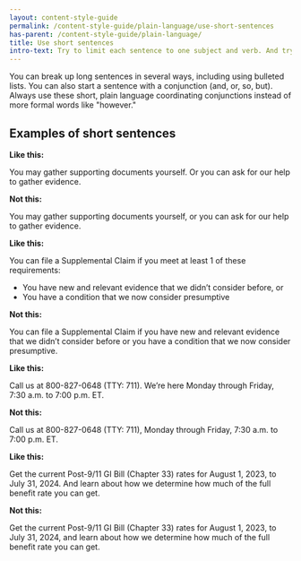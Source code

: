 ```yaml
---
layout: content-style-guide
permalink: /content-style-guide/plain-language/use-short-sentences
has-parent: /content-style-guide/plain-language/
title: Use short sentences
intro-text: Try to limit each sentence to one subject and verb. And try to limit each sentence to no more than 25 words. 
---
```


You can break up long sentences in several ways, including using bulleted lists. You can also start a sentence with a conjunction (and, or, so, but). Always use these short, plain language coordinating conjunctions instead of more formal words like "however."  

## Examples of short sentences

**Like this:**
  
You may gather supporting documents yourself. Or you can ask for our help to gather evidence.

**Not this:**

You may gather supporting documents yourself, or you can ask for our help to gather evidence.

**Like this:**

You can file a Supplemental Claim if you meet at least 1 of these requirements:

* You have new and relevant evidence that we didn’t consider before, or
* You have a condition that we now consider presumptive

**Not this:**

You can file a Supplemental Claim if you have new and relevant evidence that we didn’t consider before or you have a condition that we now consider presumptive.

**Like this:**

Call us at 800-827-0648 (TTY: 711). We’re here Monday through Friday, 7:30 a.m. to 7:00 p.m. ET. 

**Not this:**

Call us at 800-827-0648 (TTY: 711), Monday through Friday, 7:30 a.m. to 7:00 p.m. ET.  

**Like this:**

Get the current Post-9/11 GI Bill (Chapter 33) rates for August 1, 2023, to July 31, 2024. And learn about how we determine how much of the full benefit rate you can get.

**Not this:**

Get the current Post-9/11 GI Bill (Chapter 33) rates for August 1, 2023, to July 31, 2024, and learn about how we determine how much of the full benefit rate you can get.  
